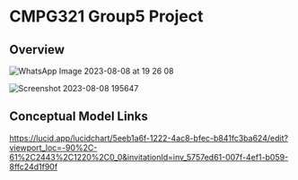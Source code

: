 # CMPG321 Group5 Project
## Overview
![WhatsApp Image 2023-08-08 at 19 26 08](https://github.com/ArminPretorius/CMPG321-Group5-Project/assets/66384321/e67ab405-f517-4ec2-b877-43e992ec2184)

![Screenshot 2023-08-08 195647](https://github.com/ArminPretorius/CMPG321-Group5-Project/assets/66384321/fc0a3928-5d83-4595-b879-e04e9cd5d1aa)

## Conceptual Model Links

https://lucid.app/lucidchart/5eeb1a6f-1222-4ac8-bfec-b841fc3ba624/edit?viewport_loc=-90%2C-61%2C2443%2C1220%2C0_0&invitationId=inv_5757ed61-007f-4ef1-b059-8ffc24d1f90f

